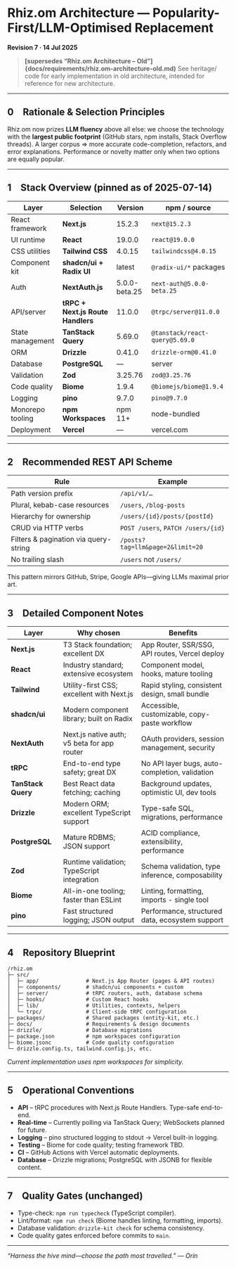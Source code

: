 # Rhiz.om Architecture — **Popularity-First/LLM-Optimised Replacement**

**Revision 7 · 14 Jul 2025**

> **[supersedes “Rhiz.om Architecture – Old”]{docs/requirements/rhiz.om-architecture-old.md)**
> See heritage/ code for early implementation in old architecture, intended for reference for new architecture.

---

## 0 Rationale & Selection Principles

Rhiz.om now prizes **LLM fluency** above all else: we choose the technology with the **largest public footprint** (GitHub stars, npm installs, Stack Overflow threads).
A larger corpus ⇒ more accurate code-completion, refactors, and error explanations. Performance or novelty matter only when two options are equally popular.

---

## 1 Stack Overview (pinned as of 2025-07-14)

| Layer              | Selection                                   | Version    | npm / source                    |
| ------------------ | ------------------------------------------- | ---------- | ------------------------------- |
| React framework    | **Next.js**                                 | 15.2.3     | `next@15.2.3`                   |
| UI runtime         | **React**                                   | 19.0.0     | `react@19.0.0`                  |
| CSS utilities      | **Tailwind CSS**                            | 4.0.15     | `tailwindcss@4.0.15`            |
| Component kit      | **shadcn/ui + Radix UI**                    | latest     | `@radix-ui/*` packages           |
| Auth               | **NextAuth.js**                             | 5.0.0-beta.25 | `next-auth@5.0.0-beta.25`    |
| API/server         | **tRPC + Next.js Route Handlers**           | 11.0.0     | `@trpc/server@11.0.0`           |
| State management   | **TanStack Query**                          | 5.69.0     | `@tanstack/react-query@5.69.0`  |
| ORM                | **Drizzle**                                 | 0.41.0     | `drizzle-orm@0.41.0`             |
| Database           | **PostgreSQL**                              | —          | server                           |
| Validation         | **Zod**                                     | 3.25.76    | `zod@3.25.76`                    |
| Code quality       | **Biome**                                   | 1.9.4      | `@biomejs/biome@1.9.4`           |
| Logging            | **pino**                                    | 9.7.0      | `pino@9.7.0`                     |
| Monorepo tooling   | **npm Workspaces**                          | npm 11+    | node-bundled                     |
| Deployment         | **Vercel**                                  | —          | vercel.com                       |

---

## 2 Recommended REST API Scheme

| Rule                                  | Example                            |
| ------------------------------------- | ---------------------------------- |
| Path version prefix                   | `/api/v1/…`                        |
| Plural, kebab-case resources          | `/users`, `/blog-posts`            |
| Hierarchy for ownership               | `/users/{id}/posts/{postId}`       |
| CRUD via HTTP verbs                   | `POST /users`, `PATCH /users/{id}` |
| Filters & pagination via query-string | `/posts?tag=llm&page=2&limit=20`   |
| No trailing slash                     | `/users` not `/users/`             |

This pattern mirrors GitHub, Stripe, Google APIs—giving LLMs maximal prior art.

---

## 3 Detailed Component Notes

| Layer              | Why chosen                                       | Benefits                                          |
| ------------------ | ----------------------------------------------- | ------------------------------------------------ |
| **Next.js**        | T3 Stack foundation; excellent DX               | App Router, SSR/SSG, API routes, Vercel deploy   |
| **React**          | Industry standard; extensive ecosystem          | Component model, hooks, mature tooling           |
| **Tailwind**       | Utility-first CSS; excellent with Next.js       | Rapid styling, consistent design, small bundle   |
| **shadcn/ui**      | Modern component library; built on Radix        | Accessible, customizable, copy-paste workflow    |
| **NextAuth**       | Next.js native auth; v5 beta for app router     | OAuth providers, session management, security    |
| **tRPC**           | End-to-end type safety; great DX                | No API layer bugs, auto-completion, validation   |
| **TanStack Query** | Best React data fetching; caching               | Background updates, optimistic UI, dev tools     |
| **Drizzle**        | Modern ORM; excellent TypeScript support        | Type-safe SQL, migrations, performance           |
| **PostgreSQL**     | Mature RDBMS; JSON support                      | ACID compliance, extensibility, performance      |
| **Zod**            | Runtime validation; TypeScript integration      | Schema validation, type inference, composability |
| **Biome**          | All-in-one tooling; faster than ESLint          | Linting, formatting, imports - single tool       |
| **pino**           | Fast structured logging; JSON output            | Performance, structured data, ecosystem support  |

---

## 4 Repository Blueprint

```
/rhiz.om
├─ src/
│  ├─ app/               # Next.js App Router (pages & API routes)
│  ├─ components/        # shadcn/ui components + custom
│  ├─ server/            # tRPC routers, auth, database schema
│  ├─ hooks/             # Custom React hooks
│  ├─ lib/               # Utilities, contexts, helpers
│  └─ trpc/              # Client-side tRPC configuration
├─ packages/             # Shared packages (entity-kit, etc.)
├─ docs/                 # Requirements & design documents
├─ drizzle/              # Database migrations
├─ package.json          # npm workspaces configuration
├─ biome.jsonc           # Code quality configuration
└─ drizzle.config.ts, tailwind.config.js, etc.
```

*Current implementation uses npm workspaces for simplicity.*

---

## 5 Operational Conventions

* **API** – tRPC procedures with Next.js Route Handlers. Type-safe end-to-end.
* **Real-time** – Currently polling via TanStack Query; WebSockets planned for future.
* **Logging** – pino structured logging to stdout → Vercel built-in logging.
* **Testing** – Biome for code quality; testing framework TBD.
* **CI** – GitHub Actions with Vercel automatic deployments.
* **Database** – Drizzle migrations; PostgreSQL with JSONB for flexible content.


---

## 7 Quality Gates (unchanged)

* Type-check: `npm run typecheck` (TypeScript compiler).
* Lint/format: `npm run check` (Biome handles linting, formatting, imports).
* Database validation: `drizzle-kit check` for schema consistency.
* Code quality gates enforced before commits to `main`.

---

*“Harness the hive mind—choose the path most travelled.” — Orin*

